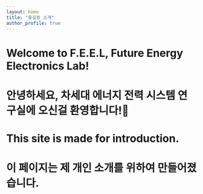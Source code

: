 ```yaml
---
layout: home
title: "홍길동 소개"
author_profile: true
---
```


# Welcome to F.E.E.L, Future Energy Electronics Lab!
# 안녕하세요, 차세대 에너지 전력 시스템 연구실에 오신걸 환영합니다!👋

# This site is made for introduction.
# 이 페이지는 제 개인 소개를 위하여 만들어졌습니다.
